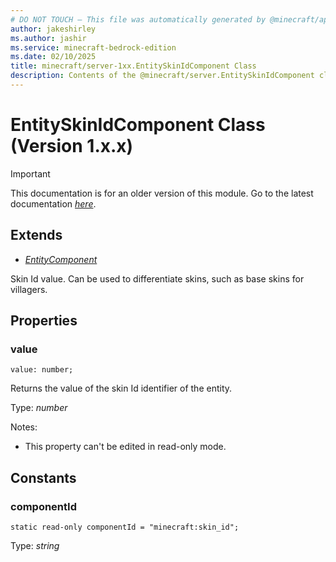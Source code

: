 ```yaml
---
# DO NOT TOUCH — This file was automatically generated by @minecraft/api-docs-generator, to report problems file an issue at https://github.com/Mojang/minecraft-scripting-libraries
author: jakeshirley
ms.author: jashir
ms.service: minecraft-bedrock-edition
ms.date: 02/10/2025
title: minecraft/server-1xx.EntitySkinIdComponent Class
description: Contents of the @minecraft/server.EntitySkinIdComponent class (Version 1.x.x).
---
```

# EntitySkinIdComponent Class (Version 1.x.x)

> [!IMPORTANT]
> This documentation is for an older version of this module. Go to the latest documentation [*here*](../../../scriptapi/minecraft/server/EntitySkinIdComponent.md).

## Extends
- [*EntityComponent*](EntityComponent.md)

Skin Id value. Can be used to differentiate skins, such as base skins for villagers.

## Properties

### **value**
`value: number;`

Returns the value of the skin Id identifier of the entity.

Type: *number*

Notes:
  - This property can't be edited in read-only mode.

## Constants

### **componentId**
`static read-only componentId = "minecraft:skin_id";`

Type: *string*
